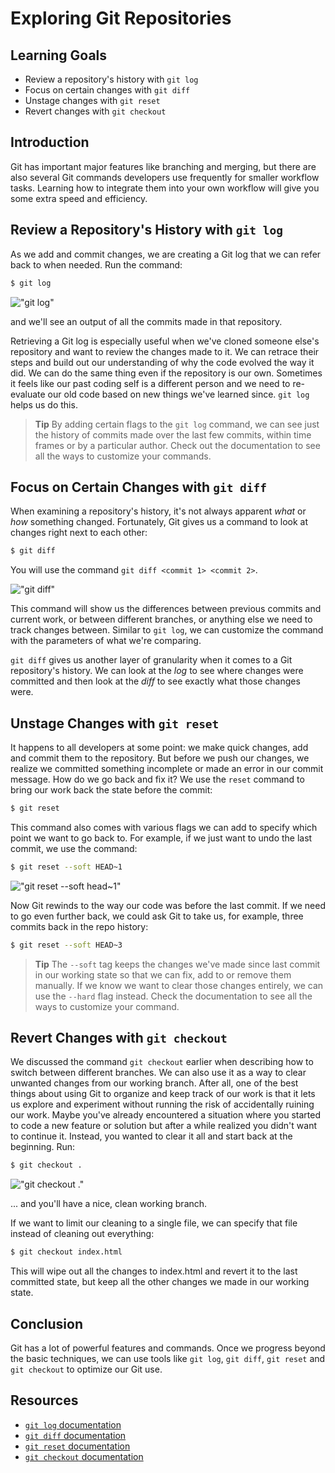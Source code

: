 # Exploring Git Repositories

## Learning Goals

- Review a repository's history with `git log`
- Focus on certain changes with `git diff`
- Unstage changes with `git reset`
- Revert changes with `git checkout`

## Introduction

Git has important major features like branching and merging, but there are also
several Git commands developers use frequently for smaller workflow tasks.
Learning how to integrate them into your own workflow will give you some extra
speed and efficiency.

## Review a Repository's History with `git log`

As we add and commit changes, we are creating a Git log that we can refer back
to when needed. Run the command:

```bash
$ git log
```

!["git log"](https://curriculum-content.s3.amazonaws.com/prework/git-workflow/git%20log.gif)

and we'll see an output of all the commits made in that repository.

Retrieving a Git log is especially useful when we've cloned someone else's
repository and want to review the changes made to it. We can retrace their steps
and build out our understanding of why the code evolved the way it did. We can
do the same thing even if the repository is our own. Sometimes it feels like our
past coding self is a different person and we need to re-evaluate our old code
based on new things we've learned since. `git log` helps us do this.

> **Tip** By adding certain flags to the `git log` command, we can see just the
> history of commits made over the last few commits, within time frames or by a
> particular author. Check out the documentation to see all the ways to customize
> your commands.

## Focus on Certain Changes with `git diff`

When examining a repository's history, it's not always apparent _what_ or _how_
something changed. Fortunately, Git gives us a command to look at changes right
next to each other:

```bash
$ git diff
```

You will use the command `git diff <commit 1> <commit 2>`.

!["git diff"](https://curriculum-content.s3.amazonaws.com/prework/git-workflow/git%20diff.gif)

This command will show us the differences between previous commits and current
work, or between different branches, or anything else we need to track changes
between. Similar to `git log`, we can customize the command with the parameters
of what we're comparing.

`git diff` gives us another layer of granularity when it comes to a Git
repository's history. We can look at the _log_ to see where changes were
committed and then look at the _diff_ to see exactly what those changes were.

## Unstage Changes with `git reset`

It happens to all developers at some point: we make quick changes, add and
commit them to the repository. But before we push our changes, we realize we
committed something incomplete or made an error in our commit message. How do we
go back and fix it? We use the `reset` command to bring our work back the state
before the commit:

```bash
$ git reset
```

This command also comes with various flags we can add to specify which point we
want to go back to. For example, if we just want to undo the last commit, we use
the command:

```bash
$ git reset --soft HEAD~1
```

!["git reset --soft head~1"](https://curriculum-content.s3.amazonaws.com/prework/git-workflow/git%20reset.gif)

Now Git rewinds to the way our code was before the last commit. If we need to go
even further back, we could ask Git to take us, for example, three commits back
in the repo history:

```bash
$ git reset --soft HEAD~3
```

> **Tip** The `--soft` tag keeps the changes we've made since last commit in our
> working state so that we can fix, add to or remove them manually. If we know we
> want to clear those changes entirely, we can use the `--hard` flag instead.
> Check the documentation to see all the ways to customize your command.

## Revert Changes with `git checkout`

We discussed the command `git checkout` earlier when describing how to switch
between different branches. We can also use it as a way to clear unwanted
changes from our working branch. After all, one of the best things about using
Git to organize and keep track of our work is that it lets us explore and
experiment without running the risk of accidentally ruining our work. Maybe
you've already encountered a situation where you started to code a new feature
or solution but after a while realized you didn't want to continue it. Instead,
you wanted to clear it all and start back at the beginning. Run:

```bash
$ git checkout .
```

!["git checkout ."](https://curriculum-content.s3.amazonaws.com/prework/git-workflow/git%20checkout%20dot.gif)

... and you'll have a nice, clean working branch.

If we want to limit our cleaning to a single file, we can specify that file
instead of cleaning out everything:

```bash
$ git checkout index.html
```

This will wipe out all the changes to index.html and revert it to the last
committed state, but keep all the other changes we made in our working state.

## Conclusion

Git has a lot of powerful features and commands. Once we progress beyond the
basic techniques, we can use tools like `git log`, `git diff`, `git reset` and
`git checkout` to optimize our Git use.

## Resources

- [`git log` documentation](https://git-scm.com/docs/git-log)
- [`git diff` documentation](https://git-scm.com/docs/git-diff)
- [`git reset` documentation](https://git-scm.com/docs/git-reset)
- [`git checkout` documentation](https://git-scm.com/docs/git-checkout)


